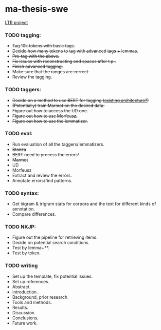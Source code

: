 # ma-thesis-swe
[LTR project](https://github.com/Turtilla/ltr-project)

### TODO tagging:
+ ~~Tag 10k tokens with basic tags.~~
+ ~~Decide how many tokens to tag with advanced tags + lemmas.~~
+ ~~Pre-tag with the above.~~
+ ~~Fix issues with reconstructing and spaces after t.p..~~
+ ~~Finish advanced tagging.~~
+ ~~Make sure that the ranges are correct.~~
+ Review the tagging.

### TODO taggers:
+ ~~Decide on a method to use BERT for tagging ([existing architecture?](https://github.com/huggingface/transformers/tree/main/examples/legacy/token-classification))~~ 
+ ~~(Potentially) train Marmot on the desired data.~~
+ ~~Figure out how to access the UD one.~~
+ ~~Figure out how to use Morfeusz.~~
+ ~~Figure out how to use the lemmatizer.~~

### TODO eval:
+ Run evaluation of all the taggers/lemmatizers.
+ ~~Stanza~~
+ ~~BERT~~ ~~need to process the errors!~~
+ ~~Marmot~~
+ UD
+ Morfeusz
+ Extract and review the errors.
+ Annotate errors/find patterns.

### TODO syntax:
+ Get bigram & trigram stats for corpora and the text for different kinds of annotation.
+ Compare differences.

### TODO NKJP:
+ Figure out the pipeline for retrieving items.
+ Decide on potential search conditions.
+ Test by lemma+**.
+ Test by token.

### TODO writing
+ Set up the template, fix potential issues.
+ Set up references.
+ Abstract.
+ Introduction.
+ Background, prior research.
+ Tools and methods.
+ Results.
+ Discussion.
+ Conclusions.
+ Future work.


